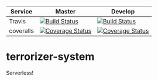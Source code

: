 | Service | Master | Develop |
| ------- | ------ | ------- |
| Travis  | [![Build Status](https://travis-ci.org/Joatin/terrorizer-system.svg?branch=master)](https://travis-ci.org/Joatin/terrorizer-system) | [![Build Status](https://travis-ci.org/Joatin/terrorizer-system.svg?branch=develop)](https://travis-ci.org/Joatin/terrorizer-system) |
| coveralls | [![Coverage Status](https://coveralls.io/repos/github/Joatin/terrorizer-system/badge.svg?branch=master)](https://coveralls.io/github/Joatin/terrorizer-system?branch=master) | [![Coverage Status](https://coveralls.io/repos/github/Joatin/terrorizer-system/badge.svg?branch=develop)](https://coveralls.io/github/Joatin/terrorizer-system?branch=develop) |

# terrorizer-system
Serverless!
